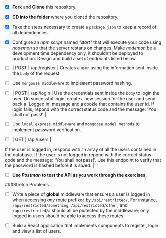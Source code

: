 * [x] **Fork** and **Clone** this repository.



* [x] **CD into the folder** where you cloned the repository.



* [x] Take the steps necessary to create a `package.json` to keep a record of all dependencies.



* [x] Configure an _npm script_ named _"start"_ that will execute your code using _nodemon_ so that the server restarts on changes. Make _nodemon_ be a development time dependency only, it shouldn't be deployed to production.
Design and build a set of endpoints listed below.



* [ ] | POST   | /api/register | 
Creates a `user` using the information sent inside the `body` of the request.     



* [ ] Use `mongoose middleware` to implement password hashing.



* [ ] | POST   | /api/login    | 
Use the credentials sent inside the `body` to login the user. On successful login, create a new session for the user and send back a 'Logged in' message and a cookie that contains the user id. If login fails, repond with the correct status code and the message: 'You shall not pass!' |




* [ ] Use `local express middleware` and `mongoose model methods` to implement password verification.




* [ ] | GET    | /api/users    | 




If the user is logged in, respond with an array of all the users contained in the database. If the user is not logged in repond with the correct status code and the message: 'You shall not pass!'. Use this endpoint to verify that the password is hashed before it is saved.            |



* [ ] **Use _Postman_ to test the API as you work through the exercises.**



###Stretch Problems



* [ ] Write a piece of **global** middleware that ensures a user is logged in when accessing _any_ route prefixed by `/api/restricted/`. For instance, `/api/restricted/something`, `/api/restricted/other`, and `/api/restricted/a` should all be protected by the middleware; only logged in users should be able to access these routes.



* [ ] Build a React application that implements components to register, login and view a list of users.
